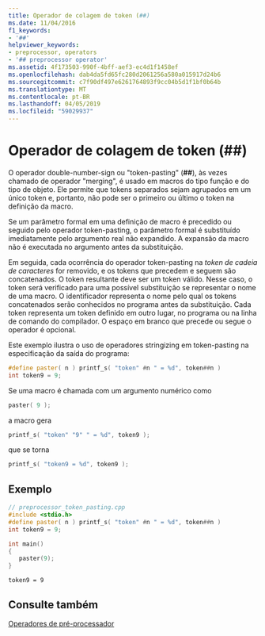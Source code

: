 ```yaml
---
title: Operador de colagem de token (##)
ms.date: 11/04/2016
f1_keywords:
- '##'
helpviewer_keywords:
- preprocessor, operators
- '## preprocessor operator'
ms.assetid: 4f173503-990f-4bff-aef3-ec4d1f1458ef
ms.openlocfilehash: dab4da5fd65fc280d2061256a580a015917d24b6
ms.sourcegitcommit: c7f90df497e6261764893f9cc04b5d1f1bf0b64b
ms.translationtype: MT
ms.contentlocale: pt-BR
ms.lasthandoff: 04/05/2019
ms.locfileid: "59029937"
---
```

# <a name="token-pasting-operator-"></a>Operador de colagem de token (##)

O operador double-number-sign ou "token-pasting" (**##**), às vezes chamado de operador "merging", é usado em macros do tipo função e do tipo de objeto. Ele permite que tokens separados sejam agrupados em um único token e, portanto, não pode ser o primeiro ou último o token na definição da macro.

Se um parâmetro formal em uma definição de macro é precedido ou seguido pelo operador token-pasting, o parâmetro formal é substituído imediatamente pelo argumento real não expandido. A expansão da macro não é executada no argumento antes da substituição.

Em seguida, cada ocorrência do operador token-pasting na *token de cadeia de caracteres* for removido, e os tokens que precedem e seguem são concatenados. O token resultante deve ser um token válido. Nesse caso, o token será verificado para uma possível substituição se representar o nome de uma macro. O identificador representa o nome pelo qual os tokens concatenados serão conhecidos no programa antes da substituição. Cada token representa um token definido em outro lugar, no programa ou na linha de comando do compilador. O espaço em branco que precede ou segue o operador é opcional.

Este exemplo ilustra o uso de operadores stringizing em token-pasting na especificação da saída do programa:

```cpp
#define paster( n ) printf_s( "token" #n " = %d", token##n )
int token9 = 9;
```

Se uma macro é chamada com um argumento numérico como

```cpp
paster( 9 );
```

a macro gera

```cpp
printf_s( "token" "9" " = %d", token9 );
```

que se torna

```cpp
printf_s( "token9 = %d", token9 );
```

## <a name="example"></a>Exemplo

```cpp
// preprocessor_token_pasting.cpp
#include <stdio.h>
#define paster( n ) printf_s( "token" #n " = %d", token##n )
int token9 = 9;

int main()
{
   paster(9);
}
```

```Output
token9 = 9
```

## <a name="see-also"></a>Consulte também

[Operadores de pré-processador](../preprocessor/preprocessor-operators.md)
